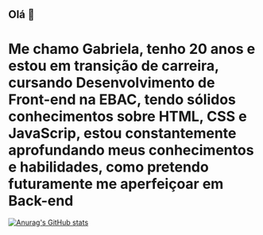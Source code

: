 ## Olá  👋

# Me chamo Gabriela, tenho 20 anos e estou em transição de carreira, cursando Desenvolvimento de Front-end na EBAC, tendo sólidos conhecimentos sobre HTML, CSS e JavaScrip, estou constantemente aprofundando meus conhecimentos e habilidades, como pretendo futuramente me aperfeiçoar em Back-end 

[![Anurag's GitHub stats](httpsgithub-readme-stats.vercel.appapiusername=Gabrosso&show_icons=true&theme=dark)](httpsgithub.comanuraghazragithub-readme-stats)

